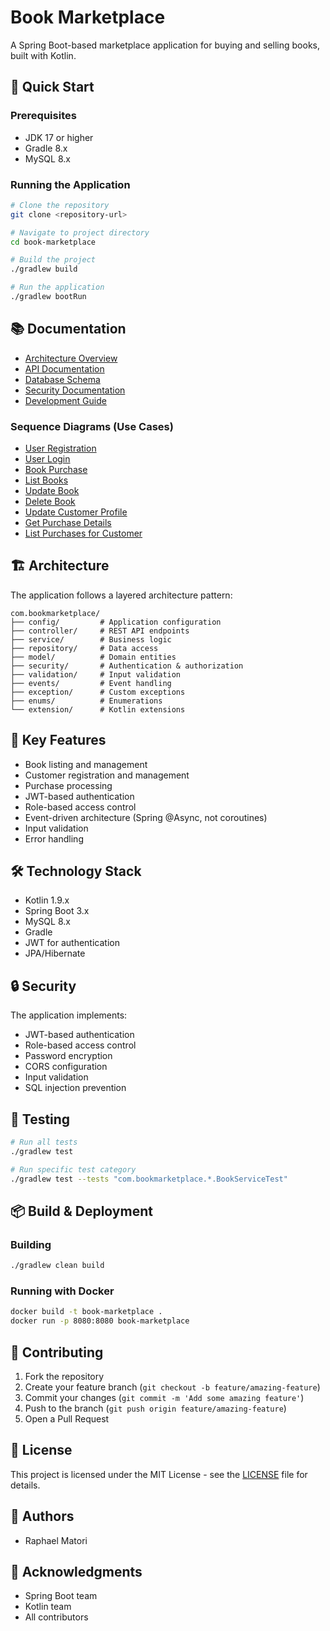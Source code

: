 # Book Marketplace

A Spring Boot-based marketplace application for buying and selling books, built with Kotlin.

## 🚀 Quick Start

### Prerequisites
- JDK 17 or higher
- Gradle 8.x
- MySQL 8.x

### Running the Application
```bash
# Clone the repository
git clone <repository-url>

# Navigate to project directory
cd book-marketplace

# Build the project
./gradlew build

# Run the application
./gradlew bootRun
```

## 📚 Documentation

- [Architecture Overview](docs/architecture.puml)
- [API Documentation](docs/api.md)
- [Database Schema](docs/database.puml)
- [Security Documentation](docs/security.md)
- [Development Guide](docs/development.md)

### Sequence Diagrams (Use Cases)
- [User Registration](docs/user_registration_sequence.puml)
- [User Login](docs/user_login_sequence.puml)
- [Book Purchase](docs/book_purchase_sequence.puml)
- [List Books](docs/list_books_sequence.puml)
- [Update Book](docs/update_book_sequence.puml)
- [Delete Book](docs/delete_book_sequence.puml)
- [Update Customer Profile](docs/update_customer_profile_sequence.puml)
- [Get Purchase Details](docs/get_purchase_details_sequence.puml)
- [List Purchases for Customer](docs/list_purchases_for_customer_sequence.puml)

## 🏗️ Architecture

The application follows a layered architecture pattern:

```
com.bookmarketplace/
├── config/         # Application configuration
├── controller/     # REST API endpoints
├── service/        # Business logic
├── repository/     # Data access
├── model/          # Domain entities
├── security/       # Authentication & authorization
├── validation/     # Input validation
├── events/         # Event handling
├── exception/      # Custom exceptions
├── enums/          # Enumerations
└── extension/      # Kotlin extensions
```

## 🔑 Key Features

- Book listing and management
- Customer registration and management
- Purchase processing
- JWT-based authentication
- Role-based access control
- Event-driven architecture (Spring @Async, not coroutines)
- Input validation
- Error handling

## 🛠️ Technology Stack

- Kotlin 1.9.x
- Spring Boot 3.x
- MySQL 8.x
- Gradle
- JWT for authentication
- JPA/Hibernate

## 🔒 Security

The application implements:
- JWT-based authentication
- Role-based access control
- Password encryption
- CORS configuration
- Input validation
- SQL injection prevention

## 🧪 Testing

```bash
# Run all tests
./gradlew test

# Run specific test category
./gradlew test --tests "com.bookmarketplace.*.BookServiceTest"
```

## 📦 Build & Deployment

### Building
```bash
./gradlew clean build
```

### Running with Docker
```bash
docker build -t book-marketplace .
docker run -p 8080:8080 book-marketplace
```

## 🤝 Contributing

1. Fork the repository
2. Create your feature branch (`git checkout -b feature/amazing-feature`)
3. Commit your changes (`git commit -m 'Add some amazing feature'`)
4. Push to the branch (`git push origin feature/amazing-feature`)
5. Open a Pull Request

## 📝 License

This project is licensed under the MIT License - see the [LICENSE](LICENSE) file for details.

## 👥 Authors

- Raphael Matori

## 🙏 Acknowledgments

- Spring Boot team
- Kotlin team
- All contributors
